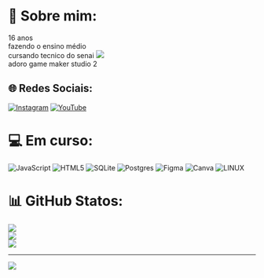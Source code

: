 # 💫 Sobre mim:
16 anos<br>fazendo o ensino médio<br>cursando tecnico do senai        ![](https://ih1.redbubble.net/image.1926064825.0716/st,small,507x507-pad,600x600,f8f8f8.u1.jpg)<br>adoro game  maker studio 2<br>



## 🌐 Redes Sociais:
[![Instagram](https://img.shields.io/badge/Instagram-%23E4405F.svg?logo=Instagram&logoColor=white)](https://instagram.com/joao66177) [![YouTube](https://img.shields.io/badge/YouTube-%23FF0000.svg?logo=YouTube&logoColor=white)](https://youtube.com/@UCnZMcz-QQHsgorTox7u3K5Q) 

# 💻 Em curso:
![JavaScript](https://img.shields.io/badge/javascript-%23323330.svg?style=for-the-badge&logo=javascript&logoColor=%23F7DF1E) ![HTML5](https://img.shields.io/badge/html5-%23E34F26.svg?style=for-the-badge&logo=html5&logoColor=white) ![SQLite](https://img.shields.io/badge/sqlite-%2307405e.svg?style=for-the-badge&logo=sqlite&logoColor=white) ![Postgres](https://img.shields.io/badge/postgres-%23316192.svg?style=for-the-badge&logo=postgresql&logoColor=white) 	![Figma](https://img.shields.io/badge/figma-%23F24E1E.svg?style=for-the-badge&logo=figma&logoColor=white) ![Canva](https://img.shields.io/badge/Canva-%2300C4CC.svg?style=for-the-badge&logo=Canva&logoColor=white) ![LINUX](https://img.shields.io/badge/Linux-FCC624?style=for-the-badge&logo=linux&logoColor=black)
# 📊 GitHub Statos:
![](https://github-readme-stats.vercel.app/api?username=jprime617&theme=tokyonight&hide_border=true&include_all_commits=false&count_private=false)<br/>
![](https://github-readme-streak-stats.herokuapp.com/?user=jprime617&theme=tokyonight&hide_border=true)<br/>
![](https://github-readme-stats.vercel.app/api/top-langs/?username=jprime617&theme=tokyonight&hide_border=true&include_all_commits=false&count_private=false&layout=compact)



---
[![](https://visitcount.itsvg.in/api?id=jprime617&icon=0&color=9)](https://visitcount.itsvg.in)

<!-- Proudly created with GPRM ( https://gprm.itsvg.in ) -->
